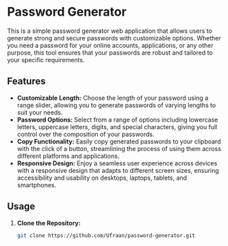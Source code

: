 # Password Generator

This is a simple password generator web application that allows users to generate strong and secure passwords with customizable options. Whether you need a password for your online accounts, applications, or any other purpose, this tool ensures that your passwords are robust and tailored to your specific requirements.

## Features

- **Customizable Length:** Choose the length of your password using a range slider, allowing you to generate passwords of varying lengths to suit your needs.
- **Password Options:** Select from a range of options including lowercase letters, uppercase letters, digits, and special characters, giving you full control over the composition of your passwords.
- **Copy Functionality:** Easily copy generated passwords to your clipboard with the click of a button, streamlining the process of using them across different platforms and applications.
- **Responsive Design:** Enjoy a seamless user experience across devices with a responsive design that adapts to different screen sizes, ensuring accessibility and usability on desktops, laptops, tablets, and smartphones.

## Usage

1. **Clone the Repository:**
   ```bash
   git clone https://github.com/Ufraan/password-generator.git
